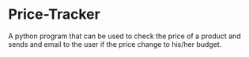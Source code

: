 # Price-Tracker
A python program that can be used to check the price of a product and sends and email to the user if the price change to his/her budget.
